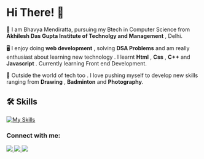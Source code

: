 # Hi There! 👋

🎩 I am Bhavya Mendiratta, pursuing my Btech in Computer Science from **Akhilesh Das Gupta Institute of Technolgy and Management** , Delhi.

🖥️ I enjoy doing **web development** , solving **DSA Problems** and am really enthusiast about learning new technology . I learnt **Html** , **Css** , **C++** and **Javascript** . Currently learning Front end Development.

📸 Outside the world of tech too . I love pushing myself to develop new skills ranging from **Drawing** , **Badminton** and **Photography**.
## 🛠 Skills
[![My Skills](https://skillicons.dev/icons?i=js,html,css,c,cpp,bootstrap,mysql,python)](https://skillicons.dev)

<h3 align="left">Connect with me:</h3>
<p align="left">
  <a href="https://www.linkedin.com/in/bhavya-mendiratta-a48233221/">
    <img src="https://img.shields.io/badge/LinkedIn-%230077B5.svg?&style=flat-square&logo=linkedin&logoColor=white">
  </a>
  
  <a href="https://github.com/29Bhavya">
    <img src="https://img.shields.io/badge/Github-%230A0A0A.svg?&style=flat-square&logo=Github&logoColor=white">  
  </a>

  <a href="https://www.instagram.com/bhavyamendiratta29/">
    <img src="https://img.shields.io/badge/Instagram-%23E4405F.svg?&style=flat-square&logo=instagram&logoColor=white">
  </a>


